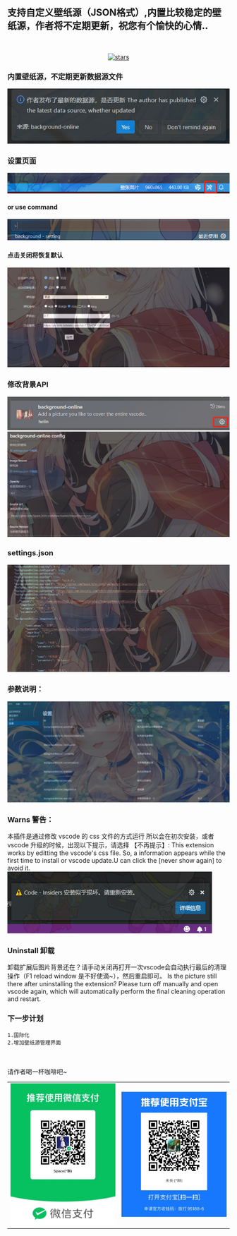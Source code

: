 ## 支持自定义壁纸源（JSON格式）,内置比较稳定的壁纸源，作者将不定期更新，祝您有个愉快的心情..
<br/>
<p align="center">
    <a href="https://github.com/HeLinSpace/vscode-online-background">
    <img src="https://img.shields.io/github/stars/HeLinSpace/vscode-online-background" alt="stars">
    </a>
</p>

### 内置壁纸源，不定期更新数据源文件
![image](https://raw.githubusercontent.com/HeLinSpace/vscode-online-background/master/resources/source_update.png)

### 设置页面
![image](https://raw.githubusercontent.com/HeLinSpace/vscode-online-background/master/resources/tool-bar.png)
#### or use command
![image](https://raw.githubusercontent.com/HeLinSpace/vscode-online-background/master/resources/tool-bar-command.png)

#### 点击关闭将恢复默认 
![image](https://raw.githubusercontent.com/HeLinSpace/vscode-online-background/master/resources/setting_20230718140813.png)
### 修改背景API
![image](https://raw.githubusercontent.com/HeLinSpace/vscode-online-background/master/resources/api_settings1.png)
![image](https://raw.githubusercontent.com/HeLinSpace/vscode-online-background/master/resources/api_settings2.png)
<br/>

### settings.json
![image](https://raw.githubusercontent.com/HeLinSpace/vscode-online-background/master/resources/setting_json_20230718141150.png)

### 参数说明：
![image](https://raw.githubusercontent.com/HeLinSpace/vscode-online-background/master/resources/param-about.png)

### Warns 警告：
本插件是通过修改 vscode 的 css 文件的方式运行
所以会在初次安装，或者 vscode 升级的时候，出现以下提示，请选择 【不再提示】:
This extension works by editting the vscode's css file.
So, a information appears while the first time to install or vscode update.U can click the [never show again] to avoid it.
![image](https://raw.githubusercontent.com/HeLinSpace/vscode-online-background/master/resources/warn.png)

### Uninstall 卸载
卸载扩展后图片背景还在？请手动关闭再打开一次vscode会自动执行最后的清理操作（F1 reload window 是不好使滴~），然后重启即可。
Is the picture still there after uninstalling the extension? Please turn off manually and open vscode again, which will automatically perform the final cleaning operation and restart.

### 下一步计划
    1.国际化
    2.增加壁纸源管理界面

<br/>
<br/>
请作者喝一杯咖啡吧~
<br/>
<table>
    <tr>
        <td align="center"><img src="https://raw.githubusercontent.com/HeLinSpace/vscode-online-background/master/resources/weixin.jpg" width="300"></td>
        <td align="center"><img src="https://raw.githubusercontent.com/HeLinSpace/vscode-online-background/master/resources/zhifubao.jpg" width="300"></td>
    </tr>
</table>
</p>


